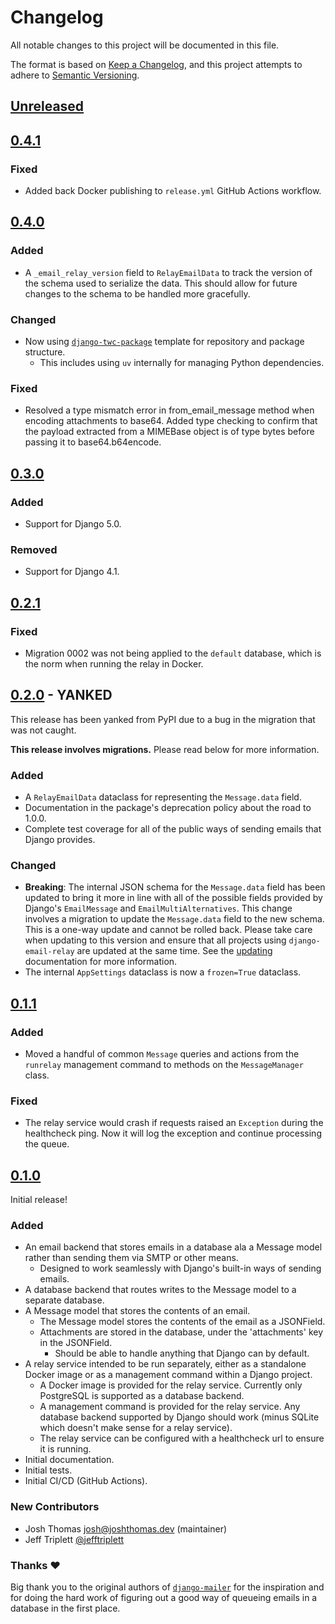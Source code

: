 # Changelog

All notable changes to this project will be documented in this file.

The format is based on [Keep a Changelog](https://keepachangelog.com/en/1.0.0/),
and this project attempts to adhere to [Semantic Versioning](https://semver.org/spec/v2.0.0.html).

<!--
## [${version}]
### Added - for new features
### Changed - for changes in existing functionality
### Deprecated - for soon-to-be removed features
### Removed - for now removed features
### Fixed - for any bug fixes
### Security - in case of vulnerabilities
[${version}]: https://github.com/westerveltco/django-email-relay/releases/tag/v${version}
-->

## [Unreleased]

## [0.4.1]

### Fixed

-   Added back Docker publishing to `release.yml` GitHub Actions workflow.

## [0.4.0]

### Added

-   A `_email_relay_version` field to `RelayEmailData` to track the version of the schema used to serialize the data. This should allow for future changes to the schema to be handled more gracefully.

### Changed

-   Now using [`django-twc-package`](https://github.com/westerveltco/django-twc-package) template for repository and package structure.
    -   This includes using `uv` internally for managing Python dependencies.

### Fixed

-   Resolved a type mismatch error in from_email_message method when encoding attachments to base64. Added type checking to confirm that the payload extracted from a MIMEBase object is of type bytes before passing it to base64.b64encode.

## [0.3.0]

### Added

-   Support for Django 5.0.

### Removed

-   Support for Django 4.1.

## [0.2.1]

### Fixed

-   Migration 0002 was not being applied to the `default` database, which is the norm when running the relay in Docker.

## [0.2.0] - **YANKED**

This release has been yanked from PyPI due to a bug in the migration that was not caught.

**This release involves migrations.** Please read below for more information.

### Added

-   A `RelayEmailData` dataclass for representing the `Message.data` field.
-   Documentation in the package's deprecation policy about the road to 1.0.0.
-   Complete test coverage for all of the public ways of sending emails that Django provides.

### Changed

-   **Breaking**: The internal JSON schema for the `Message.data` field has been updated to bring it more in line with all of the possible fields provided by Django's `EmailMessage` and `EmailMultiAlternatives`. This change involves a migration to update the `Message.data` field to the new schema. This is a one-way update and cannot be rolled back. Please take care when updating to this version and ensure that all projects using `django-email-relay` are updated at the same time. See the [updating](https://django-email-relay.westervelt.dev/en/latest/updating.html) documentation for more information.
-   The internal `AppSettings` dataclass is now a `frozen=True` dataclass.

## [0.1.1]

### Added

-   Moved a handful of common `Message` queries and actions from the `runrelay` management command to methods on the `MessageManager` class.

### Fixed

-   The relay service would crash if requests raised an `Exception` during the healthcheck ping. Now it will log the exception and continue processing the queue.

## [0.1.0]

Initial release!

### Added

-   An email backend that stores emails in a database ala a Message model rather than sending them via SMTP or other means.
    -   Designed to work seamlessly with Django's built-in ways of sending emails.
-   A database backend that routes writes to the Message model to a separate database.
-   A Message model that stores the contents of an email.
    -   The Message model stores the contents of the email as a JSONField.
    -   Attachments are stored in the database, under the 'attachments' key in the JSONField.
        -   Should be able to handle anything that Django can by default.
-   A relay service intended to be run separately, either as a standalone Docker image or as a management command within a Django project.
    -   A Docker image is provided for the relay service. Currently only PostgreSQL is supported as a database backend.
    -   A management command is provided for the relay service. Any database backend supported by Django should work (minus SQLite which doesn't make sense for a relay service).
    -   The relay service can be configured with a healthcheck url to ensure it is running.
-   Initial documentation.
-   Initial tests.
-   Initial CI/CD (GitHub Actions).

### New Contributors

-   Josh Thomas <josh@joshthomas.dev> (maintainer)
-   Jeff Triplett [@jefftriplett](https://github.com/jefftriplett)

### Thanks ❤️

Big thank you to the original authors of [`django-mailer`](https://github.com/pinax/django-mailer) for the inspiration and for doing the hard work of figuring out a good way of queueing emails in a database in the first place.

[unreleased]: https://github.com/westerveltco/django-email-relay/compare/v0.4.1...HEAD
[0.1.0]: https://github.com/westerveltco/django-email-relay/releases/tag/v0.1.0
[0.1.1]: https://github.com/westerveltco/django-email-relay/releases/tag/v0.1.1
[0.2.0]: https://github.com/westerveltco/django-email-relay/releases/tag/v0.2.0
[0.2.1]: https://github.com/westerveltco/django-email-relay/releases/tag/v0.2.1
[0.3.0]: https://github.com/westerveltco/django-email-relay/releases/tag/v0.3.0
[0.4.0]: https://github.com/westerveltco/django-email-relay/releases/tag/v0.4.0
[0.4.1]: https://github.com/westerveltco/django-email-relay/releases/tag/v0.4.1
